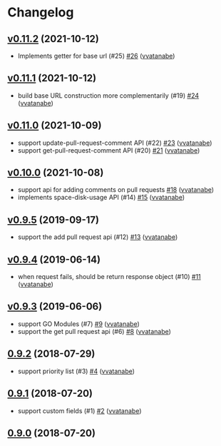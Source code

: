 # Changelog

## [v0.11.2](https://github.com/vvatanabe/go-backlog/compare/v0.11.1...v0.11.2) (2021-10-12)

* Implements getter for base url (#25) [#26](https://github.com/vvatanabe/go-backlog/pull/26) ([vvatanabe](https://github.com/vvatanabe))

## [v0.11.1](https://github.com/vvatanabe/go-backlog/compare/v0.11.0...v0.11.1) (2021-10-12)

* build base URL construction more complementarily (#19) [#24](https://github.com/vvatanabe/go-backlog/pull/24) ([vvatanabe](https://github.com/vvatanabe))

## [v0.11.0](https://github.com/vvatanabe/go-backlog/compare/v0.10.0...v0.11.0) (2021-10-09)

* support update-pull-request-comment API (#22) [#23](https://github.com/vvatanabe/go-backlog/pull/23) ([vvatanabe](https://github.com/vvatanabe))
* support get-pull-request-comment API (#20) [#21](https://github.com/vvatanabe/go-backlog/pull/21) ([vvatanabe](https://github.com/vvatanabe))

## [v0.10.0](https://github.com/vvatanabe/go-backlog/compare/v0.9.5...v0.10.0) (2021-10-08)

* support api for adding comments on pull requests [#18](https://github.com/vvatanabe/go-backlog/pull/18) ([vvatanabe](https://github.com/vvatanabe))
* implements space-disk-usage API (#14) [#15](https://github.com/vvatanabe/go-backlog/pull/15) ([vvatanabe](https://github.com/vvatanabe))

## [v0.9.5](https://github.com/vvatanabe/go-backlog/compare/v0.9.4...v0.9.5) (2019-09-17)

* support the add pull request api (#12) [#13](https://github.com/vvatanabe/go-backlog/pull/13) ([vvatanabe](https://github.com/vvatanabe))

## [v0.9.4](https://github.com/vvatanabe/go-backlog/compare/v0.9.3...v0.9.4) (2019-06-14)

* when request fails, should be return response object (#10) [#11](https://github.com/vvatanabe/go-backlog/pull/11) ([vvatanabe](https://github.com/vvatanabe))

## [v0.9.3](https://github.com/vvatanabe/go-backlog/compare/0.9.2...v0.9.3) (2019-06-06)

* support GO Modules (#7) [#9](https://github.com/vvatanabe/go-backlog/pull/9) ([vvatanabe](https://github.com/vvatanabe))
* support the get pull request api (#6) [#8](https://github.com/vvatanabe/go-backlog/pull/8) ([vvatanabe](https://github.com/vvatanabe))

## [0.9.2](https://github.com/vvatanabe/go-backlog/compare/0.9.1...0.9.2) (2018-07-29)

* support priority list (#3) [#4](https://github.com/vvatanabe/go-backlog/pull/4) ([vvatanabe](https://github.com/vvatanabe))

## [0.9.1](https://github.com/vvatanabe/go-backlog/compare/0.9.0...0.9.1) (2018-07-20)

* support custom fields (#1) [#2](https://github.com/vvatanabe/go-backlog/pull/2) ([vvatanabe](https://github.com/vvatanabe))

## [0.9.0](https://github.com/vvatanabe/go-backlog/compare/b84494009549...0.9.0) (2018-07-20)

